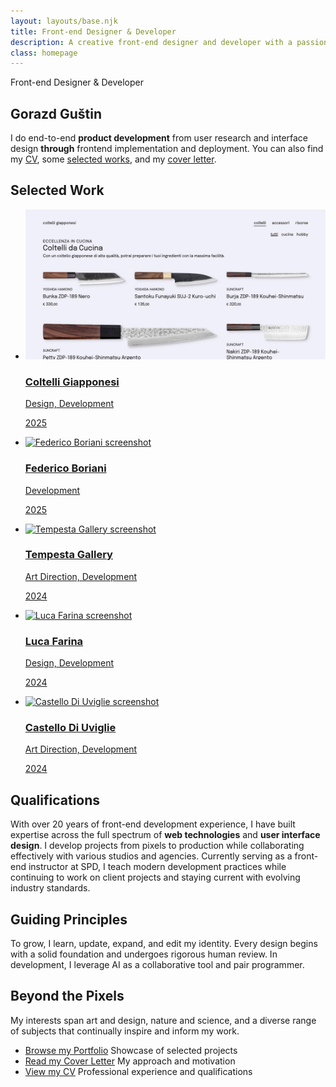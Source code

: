 ```yaml
---
layout: layouts/base.njk
title: Front-end Designer & Developer
description: A creative front-end designer and developer with a passion for building beautiful and intuitive user experiences.
class: homepage
---
```



<section>
<p role="text" class="title">Front-end Designer & Developer</p>

# Gorazd Guštin

<p class="introduction">I do end-to-end <strong>product development</strong> from user research and interface design <strong>through</strong> frontend implementation and deployment. You can also find my <a href="/cv/">CV</a>, some <a href="/works/">selected works</a>, and my <a href="/cover-letter/">cover letter</a>.</p>
</section>

<section class="works">
  <h2 class="works-h2">Selected Work</h2>
  <ul class="works-grid">
    <li><a class="works-link" href="/works/coltelli-giapponesi/">
      <img src="./images/coltelli-giapponesi-it.jpg" alt="Coltelli Giapponesi screenshot" class="works-image" sizes="(min-width:900px) 640px, 100vw" loading="eager" fetchpriority="high">
      <h3 class="works-title">Coltelli Giapponesi</h3>
      <p class="works-role">Design, Development</p>
      <p class="works-year">2025</p>
    </a></li>
    <li><a class="works-link" href="/works/federico-boriani/">
      <img src="/images/federicoboriani-it.jpg" alt="Federico Boriani screenshot" class="works-image" sizes="(min-width:900px) 640px, 100vw" loading="eager" fetchpriority="high">
      <h3 class="works-title">Federico Boriani</h3>
      <p class="works-role">Development</p>
      <p class="works-year">2025</p>
    </a></li>
    <li><a class="works-link" href="/works/tempesta-gallery/">
      <img src="/images/tempesta-it.jpg" alt="Tempesta Gallery screenshot" class="works-image" sizes="(min-width:900px) 640px, 100vw" loading="eager" fetchpriority="low">
      <h3 class="works-title">Tempesta Gallery</h3>
      <p class="works-role">Art Direction, Development</p>
      <p class="works-year">2024</p>
    </a></li>
    <li><a class="works-link" href="https://farinaluca.com/scrivania/">
      <img src="/images/farinaluca.jpg" alt="Luca Farina screenshot" class="works-image" sizes="(min-width:900px) 640px, 100vw" loading="eager" fetchpriority="low">
      <h3 class="works-title">Luca Farina</h3>
      <p class="works-role">Design, Development</p>
      <p class="works-year">2024</p>
    </a></li>
    <li><a class="works-link" href="https://www.castellodiuviglie.it/it/">
      <img src="/images/castello-it.jpg" alt="Castello Di Uviglie screenshot" class="works-image" sizes="(min-width:900px) 640px, 100vw" loading="eager" fetchpriority="low">
      <h3 class="works-title">Castello Di Uviglie</h3>
      <p class="works-role">Art Direction, Development</p>
      <p class="works-year">2024</p>
    </a></li>
  </ul>
</section>


<!-- - [Browse my Portfolio](/portfolio/) Showcase of my work
- [Read my Cover Letter](/cover-letter/) Introduction and motivation
- [View my CV](/cv/) My professional experience and qualifications -->

</section>

<section>

## Qualifications 

With over 20 years of front-end development experience, I have built expertise across the full spectrum of **web technologies** and **user interface design**. I develop projects from pixels to production while collaborating effectively with various studios and agencies. Currently serving as a front-end instructor at SPD, I teach modern development practices while continuing to work on client projects and staying current with evolving industry standards.

</section>

<section>


## Guiding Principles

To grow, I learn, update, expand, and edit my identity. Every design begins with a solid foundation and undergoes rigorous human review. In development, I leverage AI as a collaborative tool and pair programmer.
</section>

<section>

## Beyond the Pixels

My interests span art and design, nature and science, and a diverse range of subjects that continually inspire and inform my work.

</section>
<section class="pills">
<ul>
<li><a href="/portfolio/">Browse my Portfolio</a> Showcase of selected projects</li>
<li><a href="/cover-letter/">Read my Cover Letter</a> My approach and motivation</li>
<li><a href="/cv/">View my CV</a> Professional experience and qualifications</li>
</ul>